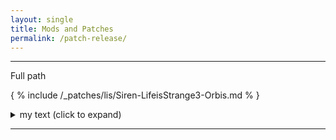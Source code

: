 ```yaml
---
layout: single
title: Mods and Patches
permalink: /patch-release/
---
```


***

Full path

{ % include /_patches/lis/Siren-LifeisStrange3-Orbis.md % }

<details>
<summary> my text (click to expand) </summary>

Text

</details>

***
